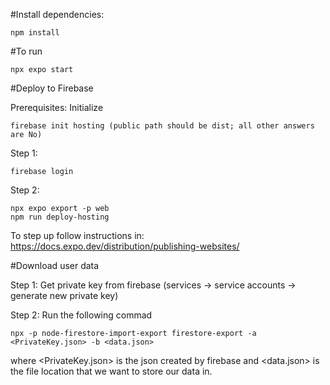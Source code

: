 #Install dependencies:
```
npm install
```

#To run 
```
npx expo start
```

#Deploy to Firebase 

Prerequisites: Initialize
```
firebase init hosting (public path should be dist; all other answers are No)
```

Step 1: 
```
firebase login 
```

Step 2: 

```
npx expo export -p web
npm run deploy-hosting 
```




To step up follow instructions in: https://docs.expo.dev/distribution/publishing-websites/


#Download user data 

Step 1: Get private key from firebase (services -> service accounts -> generate new private key)

Step 2: Run the following commad 


```
npx -p node-firestore-import-export firestore-export -a <PrivateKey.json> -b <data.json>

```

where <PrivateKey.json> is the json created by firebase and <data.json> is the file location that we want to store our data in. 

